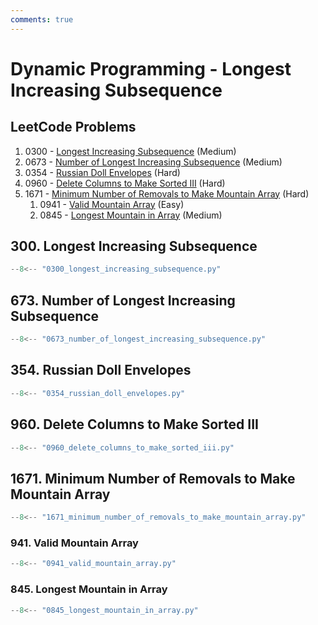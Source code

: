 ```yaml
---
comments: true
---
```


# Dynamic Programming - Longest Increasing Subsequence

## LeetCode Problems

1. 0300 - [Longest Increasing Subsequence](https://leetcode.com/problems/longest-increasing-subsequence/) (Medium)
2. 0673 - [Number of Longest Increasing Subsequence](https://leetcode.com/problems/number-of-longest-increasing-subsequence/) (Medium)
3. 0354 - [Russian Doll Envelopes](https://leetcode.com/problems/russian-doll-envelopes/) (Hard)
4. 0960 - [Delete Columns to Make Sorted III](https://leetcode.com/problems/delete-columns-to-make-sorted-iii/) (Hard)
5. 1671 - [Minimum Number of Removals to Make Mountain Array](https://leetcode.com/problems/minimum-number-of-removals-to-make-mountain-array/) (Hard)
    1. 0941 - [Valid Mountain Array](https://leetcode.com/problems/valid-mountain-array/) (Easy)
    2. 0845 - [Longest Mountain in Array](https://leetcode.com/problems/longest-mountain-in-array/) (Medium)

## 300. Longest Increasing Subsequence

```python
--8<-- "0300_longest_increasing_subsequence.py"
```

## 673. Number of Longest Increasing Subsequence

```python
--8<-- "0673_number_of_longest_increasing_subsequence.py"
```

## 354. Russian Doll Envelopes

```python
--8<-- "0354_russian_doll_envelopes.py"
```

## 960. Delete Columns to Make Sorted III

```python
--8<-- "0960_delete_columns_to_make_sorted_iii.py"
```

## 1671. Minimum Number of Removals to Make Mountain Array

```python
--8<-- "1671_minimum_number_of_removals_to_make_mountain_array.py"
```

### 941. Valid Mountain Array

```python
--8<-- "0941_valid_mountain_array.py"
```

### 845. Longest Mountain in Array

```python
--8<-- "0845_longest_mountain_in_array.py"
```
